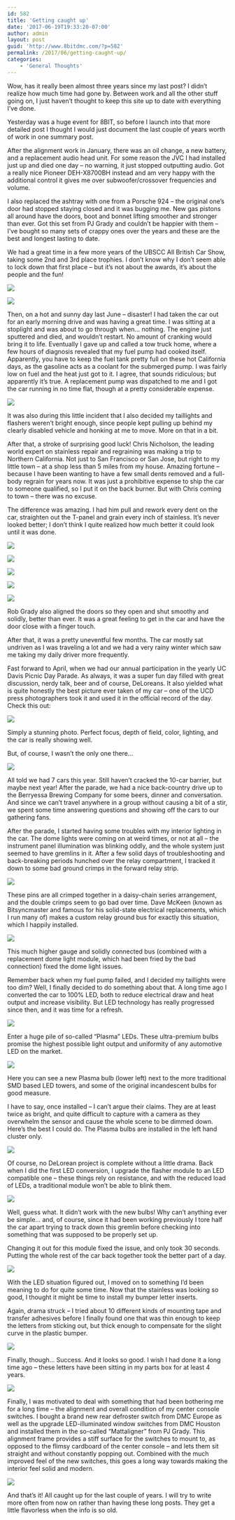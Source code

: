 ```yaml
---
id: 582
title: 'Getting caught up'
date: '2017-06-19T19:33:20-07:00'
author: admin
layout: post
guid: 'http://www.8bitdmc.com/?p=582'
permalink: /2017/06/getting-caught-up/
categories:
    - 'General Thoughts'
---
```


Wow, has it really been almost three years since my last post? I didn’t realize how much time had gone by. Between work and all the other stuff going on, I just haven’t thought to keep this site up to date with everything I’ve done.

Yesterday was a huge event for 8BIT, so before I launch into that more detailed post I thought I would just document the last couple of years worth of work in one summary post.

After the alignment work in January, there was an oil change, a new battery, and a replacement audio head unit. For some reason the JVC I had installed just up and died one day – no warning, it just stopped outputting audio. Got a really nice Pioneer DEH-X8700BH instead and am very happy with the additional control it gives me over subwoofer/crossover frequencies and volume.

I also replaced the ashtray with one from a Porsche 924 – the original one’s door had stopped staying closed and it was bugging me. New gas pistons all around have the doors, boot and bonnet lifting smoother and stronger than ever. Got this set from PJ Grady and couldn’t be happier with them – I’ve bought so many sets of crappy ones over the years and these are the best and longest lasting to date.

We had a great time in a few more years of the UBSCC All British Car Show, taking some 2nd and 3rd place trophies. I don’t know why I don’t seem able to lock down that first place – but it’s not about the awards, it’s about the people and the fun!

![](/assets/images/2017/06/IMG_5252-1024x768.jpg)

![](/assets/images/2017/06/IMG_1983-e1497918067438-768x1024.jpg)

Then, on a hot and sunny day last June – disaster! I had taken the car out for an early morning drive and was having a great time. I was sitting at a stoplight and was about to go through when… nothing. The engine just sputtered and died, and wouldn’t restart. No amount of cranking would bring it to life. Eventually I gave up and called a tow truck home, where a few hours of diagnosis revealed that my fuel pump had cooked itself. Apparently, you have to keep the fuel tank pretty full on these hot California days, as the gasoline acts as a coolant for the submerged pump. I was fairly low on fuel and the heat just got to it. I agree, that sounds ridiculous; but apparently it’s true. A replacement pump was dispatched to me and I got the car running in no time flat, though at a pretty considerable expense.

![](/assets/images/2017/06/IMG_8830-1024x768.jpg)

It was also during this little incident that I also decided my taillights and flashers weren’t bright enough, since people kept pulling up behind my clearly disabled vehicle and honking at me to move. More on that in a bit.

After that, a stroke of surprising good luck! Chris Nicholson, the leading world expert on stainless repair and regraining was making a trip to Northern California. Not just to San Francisco or San Jose, but right to my little town – at a shop less than 5 miles from my house. Amazing fortune – because I have been wanting to have a few small dents removed and a full-body regrain for years now. It was just a prohibitive expense to ship the car to someone qualified, so I put it on the back burner. But with Chris coming to town – there was no excuse.

The difference was amazing. I had him pull and rework every dent on the car, straighten out the T-panel and grain every inch of stainless. It’s never looked better; I don’t think I quite realized how much better it could look until it was done.

![](/assets/images/2017/06/IMG_5402-1024x768.jpg)

![](/assets/images/2017/06/IMG_5403-1024x768.jpg)

![](/assets/images/2017/06/IMG_5412-768x1024.jpg)

![](/assets/images/2017/06/IMG_5414-1024x768.jpg)

![](/assets/images/2017/06/IMG_5417-1024x768.jpg)

Rob Grady also aligned the doors so they open and shut smoothy and solidly, better than ever. It was a great feeling to get in the car and have the door close with a finger touch.

After that, it was a pretty uneventful few months. The car mostly sat undriven as I was traveling a lot and we had a very rainy winter which saw me taking my daily driver more frequently.

Fast forward to April, when we had our annual participation in the yearly UC Davis Picnic Day Parade. As always, it was a super fun day filled with great discussion, nerdy talk, beer and of course, DeLoreans. It also yielded what is quite honestly the best picture ever taken of my car – one of the UCD press photographers took it and used it in the official record of the day. Check this out:

![](/assets/images/2017/06/IMG_8252-1024x683.jpg)

Simply a stunning photo. Perfect focus, depth of field, color, lighting, and the car is really showing well.

But, of course, I wasn’t the only one there…

![](/assets/images/2017/06/DSC_0093a-1024x683.jpg)

All told we had 7 cars this year. Still haven’t cracked the 10-car barrier, but maybe next year! After the parade, we had a nice back-country drive up to the Berryessa Brewing Company for some beers, dinner and conversation. And since we can’t travel anywhere in a group without causing a bit of a stir, we spent some time answering questions and showing off the cars to our gathering fans.

After the parade, I started having some troubles with my interior lighting in the car. The dome lights were coming on at weird times, or not at all – the instrument panel illumination was blinking oddly, and the whole system just seemed to have gremlins in it. After a few solid days of troubleshooting and back-breaking periods hunched over the relay compartment, I tracked it down to some bad ground crimps in the forward relay strip.

![](/assets/images/2017/06/IMG_1719-1024x768.jpg)

These pins are all crimped together in a daisy-chain series arrangement, and the double crimps seem to go bad over time. Dave McKeen (known as Bitsyncmaster and famous for his solid-state electrical replacements, which I run many of) makes a custom relay ground bus for exactly this situation, which I happily installed.

![](/assets/images/2017/06/IMG_1720-1024x768.jpg)

This much higher gauge and solidly connected bus (combined with a replacement dome light module, which had been fried by the bad connection) fixed the dome light issues.

Remember back when my fuel pump failed, and I decided my taillights were too dim? Well, I finally decided to do something about that. A long time ago I converted the car to 100% LED, both to reduce electrical draw and heat output and increase visibility. But LED technology has really progressed since then, and it was time for a refresh.

![](/assets/images/2017/06/IMG_1742-e1497921633265-768x1024.jpg)

Enter a huge pile of so-called “Plasma” LEDs. These ultra-premium bulbs promise the highest possible light output and uniformity of any automotive LED on the market.

![](/assets/images/2017/06/IMG_1748-e1497921775487-1024x768.jpg)

Here you can see a new Plasma bulb (lower left) next to the more traditional SMD based LED towers, and some of the original incandescent bulbs for good measure.

I have to say, once installed – I can’t argue their claims. They are at least twice as bright, and quite difficult to capture with a camera as they overwhelm the sensor and cause the whole scene to be dimmed down. Here’s the best I could do. The Plasma bulbs are installed in the left hand cluster only.

![](/assets/images/2017/06/IMG_1767-1024x768.jpg)

Of course, no DeLorean project is complete without a little drama. Back when I did the first LED conversion, I upgrade the flasher module to an LED compatible one – these things rely on resistance, and with the reduced load of LEDs, a traditional module won’t be able to blink them.

![](/assets/images/2017/06/IMG_1786-e1497922106723-768x1024.jpg)

Well, guess what. It didn’t work with the new bulbs! Why can’t anything ever be simple… and, of course, since it had been working previously I tore half the car apart trying to track down this gremlin before checking into something that was supposed to be properly set up.

Changing it out for this module fixed the issue, and only took 30 seconds. Putting the whole rest of the car back together took the better part of a day.

![](/assets/images/2017/06/IMG_1785-e1497922214209-768x1024.jpg)

With the LED situation figured out, I moved on to something I’d been meaning to do for quite some time. Now that the stainless was looking so good, I thought it might be time to install my bumper letter inserts.

Again, drama struck – I tried about 10 different kinds of mounting tape and transfer adhesives before I finally found one that was thin enough to keep the letters from sticking out, but thick enough to compensate for the slight curve in the plastic bumper.

![](/assets/images/2017/06/IMG_1788-1024x768.jpg)

Finally, though… Success. And it looks so good. I wish I had done it a long time ago – these letters have been sitting in my parts box for at least 4 years.

![](/assets/images/2017/06/IMG_1823-1024x768.jpg)

Finally, I was motivated to deal with something that had been bothering me for a long time – the alignment and overall condition of my center console switches. I bought a brand new rear defroster switch from DMC Europe as well as the upgrade LED-illuminated window switches from DMC Houston and installed them in the so-called “Mattaligner” from PJ Grady. This alignment frame provides a stiff surface for the switches to mount to, as opposed to the flimsy cardboard of the center console – and lets them sit straight and without constantly popping out. Combined with the much improved feel of the new switches, this goes a long way towards making the interior feel solid and modern.

![](/assets/images/2017/06/IMG_2192-1024x768.jpg)

And that’s it! All caught up for the last couple of years. I will try to write more often from now on rather than having these long posts. They get a little flavorless when the info is so old.